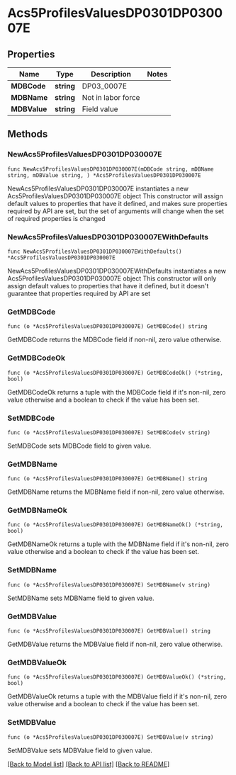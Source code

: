 # Acs5ProfilesValuesDP0301DP030007E

## Properties

Name | Type | Description | Notes
------------ | ------------- | ------------- | -------------
**MDBCode** | **string** | DP03_0007E | 
**MDBName** | **string** | Not in labor force | 
**MDBValue** | **string** | Field value | 

## Methods

### NewAcs5ProfilesValuesDP0301DP030007E

`func NewAcs5ProfilesValuesDP0301DP030007E(mDBCode string, mDBName string, mDBValue string, ) *Acs5ProfilesValuesDP0301DP030007E`

NewAcs5ProfilesValuesDP0301DP030007E instantiates a new Acs5ProfilesValuesDP0301DP030007E object
This constructor will assign default values to properties that have it defined,
and makes sure properties required by API are set, but the set of arguments
will change when the set of required properties is changed

### NewAcs5ProfilesValuesDP0301DP030007EWithDefaults

`func NewAcs5ProfilesValuesDP0301DP030007EWithDefaults() *Acs5ProfilesValuesDP0301DP030007E`

NewAcs5ProfilesValuesDP0301DP030007EWithDefaults instantiates a new Acs5ProfilesValuesDP0301DP030007E object
This constructor will only assign default values to properties that have it defined,
but it doesn't guarantee that properties required by API are set

### GetMDBCode

`func (o *Acs5ProfilesValuesDP0301DP030007E) GetMDBCode() string`

GetMDBCode returns the MDBCode field if non-nil, zero value otherwise.

### GetMDBCodeOk

`func (o *Acs5ProfilesValuesDP0301DP030007E) GetMDBCodeOk() (*string, bool)`

GetMDBCodeOk returns a tuple with the MDBCode field if it's non-nil, zero value otherwise
and a boolean to check if the value has been set.

### SetMDBCode

`func (o *Acs5ProfilesValuesDP0301DP030007E) SetMDBCode(v string)`

SetMDBCode sets MDBCode field to given value.


### GetMDBName

`func (o *Acs5ProfilesValuesDP0301DP030007E) GetMDBName() string`

GetMDBName returns the MDBName field if non-nil, zero value otherwise.

### GetMDBNameOk

`func (o *Acs5ProfilesValuesDP0301DP030007E) GetMDBNameOk() (*string, bool)`

GetMDBNameOk returns a tuple with the MDBName field if it's non-nil, zero value otherwise
and a boolean to check if the value has been set.

### SetMDBName

`func (o *Acs5ProfilesValuesDP0301DP030007E) SetMDBName(v string)`

SetMDBName sets MDBName field to given value.


### GetMDBValue

`func (o *Acs5ProfilesValuesDP0301DP030007E) GetMDBValue() string`

GetMDBValue returns the MDBValue field if non-nil, zero value otherwise.

### GetMDBValueOk

`func (o *Acs5ProfilesValuesDP0301DP030007E) GetMDBValueOk() (*string, bool)`

GetMDBValueOk returns a tuple with the MDBValue field if it's non-nil, zero value otherwise
and a boolean to check if the value has been set.

### SetMDBValue

`func (o *Acs5ProfilesValuesDP0301DP030007E) SetMDBValue(v string)`

SetMDBValue sets MDBValue field to given value.



[[Back to Model list]](../README.md#documentation-for-models) [[Back to API list]](../README.md#documentation-for-api-endpoints) [[Back to README]](../README.md)


